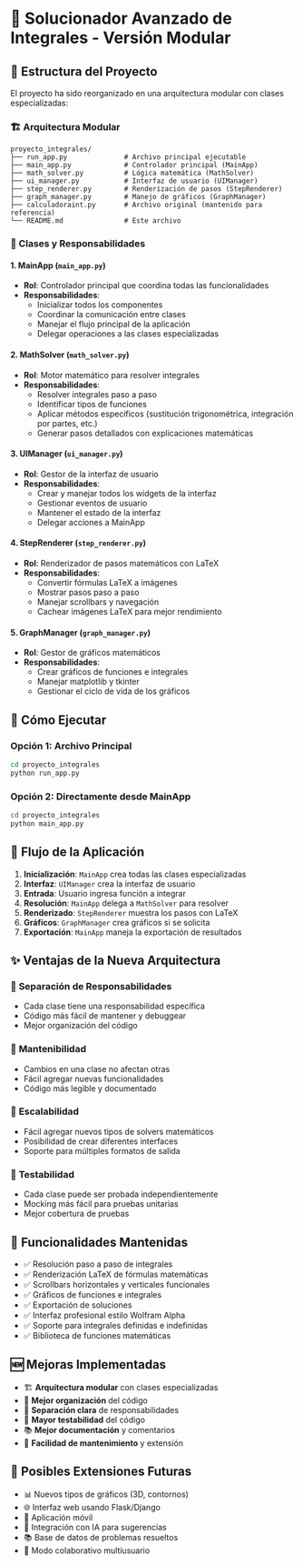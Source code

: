 # 🧮 Solucionador Avanzado de Integrales - Versión Modular

## 📁 Estructura del Proyecto

El proyecto ha sido reorganizado en una arquitectura modular con clases especializadas:

### 🏗️ Arquitectura Modular

```
proyecto_integrales/
├── run_app.py              # Archivo principal ejecutable
├── main_app.py             # Controlador principal (MainApp)
├── math_solver.py          # Lógica matemática (MathSolver)
├── ui_manager.py           # Interfaz de usuario (UIManager)
├── step_renderer.py        # Renderización de pasos (StepRenderer)
├── graph_manager.py        # Manejo de gráficos (GraphManager)
├── calculadoraint.py       # Archivo original (mantenido para referencia)
└── README.md               # Este archivo
```

### 🔧 Clases y Responsabilidades

#### 1. **MainApp** (`main_app.py`)
- **Rol**: Controlador principal que coordina todas las funcionalidades
- **Responsabilidades**:
  - Inicializar todos los componentes
  - Coordinar la comunicación entre clases
  - Manejar el flujo principal de la aplicación
  - Delegar operaciones a las clases especializadas

#### 2. **MathSolver** (`math_solver.py`)
- **Rol**: Motor matemático para resolver integrales
- **Responsabilidades**:
  - Resolver integrales paso a paso
  - Identificar tipos de funciones
  - Aplicar métodos específicos (sustitución trigonométrica, integración por partes, etc.)
  - Generar pasos detallados con explicaciones matemáticas

#### 3. **UIManager** (`ui_manager.py`)
- **Rol**: Gestor de la interfaz de usuario
- **Responsabilidades**:
  - Crear y manejar todos los widgets de la interfaz
  - Gestionar eventos de usuario
  - Mantener el estado de la interfaz
  - Delegar acciones a MainApp

#### 4. **StepRenderer** (`step_renderer.py`)
- **Rol**: Renderizador de pasos matemáticos con LaTeX
- **Responsabilidades**:
  - Convertir fórmulas LaTeX a imágenes
  - Mostrar pasos paso a paso
  - Manejar scrollbars y navegación
  - Cachear imágenes LaTeX para mejor rendimiento

#### 5. **GraphManager** (`graph_manager.py`)
- **Rol**: Gestor de gráficos matemáticos
- **Responsabilidades**:
  - Crear gráficos de funciones e integrales
  - Manejar matplotlib y tkinter
  - Gestionar el ciclo de vida de los gráficos

## 🚀 Cómo Ejecutar

### Opción 1: Archivo Principal
```bash
cd proyecto_integrales
python run_app.py
```

### Opción 2: Directamente desde MainApp
```bash
cd proyecto_integrales
python main_app.py
```

## 🔄 Flujo de la Aplicación

1. **Inicialización**: `MainApp` crea todas las clases especializadas
2. **Interfaz**: `UIManager` crea la interfaz de usuario
3. **Entrada**: Usuario ingresa función a integrar
4. **Resolución**: `MainApp` delega a `MathSolver` para resolver
5. **Renderizado**: `StepRenderer` muestra los pasos con LaTeX
6. **Gráficos**: `GraphManager` crea gráficos si se solicita
7. **Exportación**: `MainApp` maneja la exportación de resultados

## ✨ Ventajas de la Nueva Arquitectura

### 🎯 **Separación de Responsabilidades**
- Cada clase tiene una responsabilidad específica
- Código más fácil de mantener y debuggear
- Mejor organización del código

### 🔧 **Mantenibilidad**
- Cambios en una clase no afectan otras
- Fácil agregar nuevas funcionalidades
- Código más legible y documentado

### 🚀 **Escalabilidad**
- Fácil agregar nuevos tipos de solvers matemáticos
- Posibilidad de crear diferentes interfaces
- Soporte para múltiples formatos de salida

### 🧪 **Testabilidad**
- Cada clase puede ser probada independientemente
- Mocking más fácil para pruebas unitarias
- Mejor cobertura de pruebas

## 🔧 Funcionalidades Mantenidas

- ✅ Resolución paso a paso de integrales
- ✅ Renderización LaTeX de fórmulas matemáticas
- ✅ Scrollbars horizontales y verticales funcionales
- ✅ Gráficos de funciones e integrales
- ✅ Exportación de soluciones
- ✅ Interfaz profesional estilo Wolfram Alpha
- ✅ Soporte para integrales definidas e indefinidas
- ✅ Biblioteca de funciones matemáticas

## 🆕 Mejoras Implementadas

- 🏗️ **Arquitectura modular** con clases especializadas
- 📁 **Mejor organización** del código
- 🔄 **Separación clara** de responsabilidades
- 🧪 **Mayor testabilidad** del código
- 📚 **Mejor documentación** y comentarios
- 🚀 **Facilidad de mantenimiento** y extensión

## 🔮 Posibles Extensiones Futuras

- 📊 Nuevos tipos de gráficos (3D, contornos)
- 🌐 Interfaz web usando Flask/Django
- 📱 Aplicación móvil
- 🤖 Integración con IA para sugerencias
- 📚 Base de datos de problemas resueltos
- 👥 Modo colaborativo multiusuario
